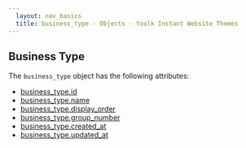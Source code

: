 ```yaml
---
  layout: nav_basics
  title: business_type - Objects - Yoolk Instant Website Themes
---
```


<h2 class="section-title">Business Type</h2>

The <code>business_type</code> object has the following attributes:

<div class="panel">
  <div class="panel-body">
    <ul>
      <li>
        <a href="#id">business_type.id</a>
      </li>
      <li>
        <a href="#name">business_type.name</a>
      </li>
      <li>
        <a href="#display_order">business_type.display_order</a>
      </li>
      <li>
        <a href="#group_number">business_type.group_number</a>
      </li>
      <li>
        <a href="#created_at">business_type.created_at</a>
      </li>
      <li>
        <a href="#updated_at">business_type.updated_at</a>
      </li>
    </ul>
  </div>
</div>
